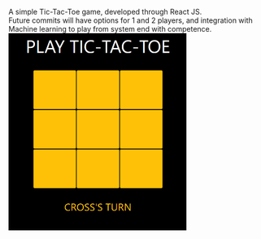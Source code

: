 A simple Tic-Tac-Toe game, developed through React JS. <br>
Future commits will have options for 1 and 2 players, and integration with Machine learning to play from system end with competence. 
<img src="TicTacToe_Game.png" width="350" alt="TicTacToe Game">
